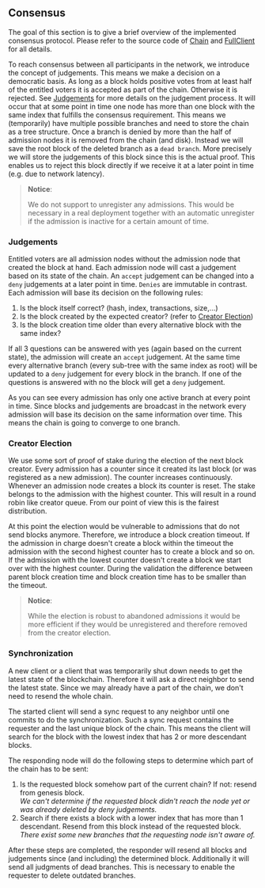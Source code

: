 ## Consensus
The goal of this section is to give a brief overview of the implemented consensus protocol.
Please refer to the source code of [Chain](blockchain/chain.py) and [FullClient](blockchain/full_client.py) for all details.

To reach consensus between all participants in the network, we introduce the concept of judgements.
This means we make a decision on a democratic basis. 
As long as a block holds positive votes from at least half of the entitled voters it is accepted as part of the chain.
Otherwise it is rejected.
See [Judgements](#judgements) for more details on the judgement process.
It will occur that at some point in time one node has more than one block with the same index that fulfills the consensus requirement.
This means we (temporarily) have multiple possible branches and need to store the chain as a tree structure.
Once a branch is denied by more than the half of admission nodes it is removed from the chain (and disk).
Instead we will save the root block of the deleted branch as a `dead branch`.
More precisely we will store the judgements of this block since this is the actual proof.
This enables us to reject this block directly if we receive it at a later point in time (e.g. due to network latency).

> __Notice__:
>
> We do not support to unregister any admissions. 
> This would be necessary in a real deployment together with an automatic unregister if the admission is inactive for a certain amount of time.

### Judgements
Entitled voters are all admission nodes without the admission node that created the block at hand.
Each admission node will cast a judgement based on its state of the chain.
An `accept` judgement can be changed into a `deny` judgements at a later point in time.
`Denies` are immutable in contrast.
Each admission will base its decision on the following rules:

 1. Is the block itself correct? (hash, index, transactions, size,...)
 2. Is the block created by the expected creator? (refer to [Creator Election](#creator-election))
 3. Is the block creation time older than every alternative block with the same index?
 
If all 3 questions can be answered with yes (again based on the current state), the admission will create an `accept` judgement.
At the same time every alternative branch (every sub-tree with the same index as root) will be updated to a `deny` judgement for every block in the branch.
If one of the questions is answered with no the block will get a `deny` judgement.

As you can see every admission has only one active branch at every point in time.
Since blocks and judgements are broadcast in the network every admission will base its decision on the same information over time.
This means the chain is going to converge to one branch.

### Creator Election
We use some sort of proof of stake during the election of the next block creator.
Every admission has a counter since it created its last block (or was registered as a new admission).
The counter increases continuously.
Whenever an admission node creates a block its counter is reset.
The stake belongs to the admission with the highest counter.
This will result in a round robin like creator queue.
From our point of view this is the fairest distribution.

At this point the election would be vulnerable to admissions that do not send blocks anymore.
Therefore, we introduce a block creation timeout.
If the admission in charge doesn't create a block within the timeout the admission with the second highest counter has to create a block and so on.
If the admission with the lowest counter doesn't create a block we start over with the highest counter.
During the validation the difference between parent block creation time and block creation time has to be smaller than the timeout.

> __Notice__:
>
> While the election is robust to abandoned admissions it would be more efficient if they would be unregistered and therefore removed from the creator election.

### Synchronization
A new client or a client that was temporarily shut down needs to get the latest state of the blockchain.
Therefore it will ask a direct neighbor to send the latest state.
Since we may already have a part of the chain, we don't need to resend the whole chain.

The started client will send a sync request to any neighbor until one commits to do the synchronization.
Such a sync request contains the requester and the last unique block of the chain. 
This means the client will search for the block with the lowest index that has 2 or more descendant blocks.

The responding node will do the following steps to determine which part of the chain has to be sent:
1. Is the requested block somehow part of the current chain? If not: resend from genesis block.  
*We can't determine if the requested block didn't reach the node yet or was already deleted by deny judgements.*
2. Search if there exists a block with a lower index that has more than 1 descendant. 
Resend from this block instead of the requested block.  
*There exist some new branches that the requesting node isn't aware of.*

After these steps are completed, the responder will resend all blocks and judgements since (and including) the 
determined block.
Additionally it will send all judgments of dead branches. 
This is necessary to enable the requester to delete outdated branches.
